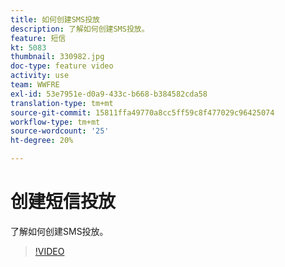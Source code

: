 ```yaml
---
title: 如何创建SMS投放
description: 了解如何创建SMS投放。
feature: 短信
kt: 5083
thumbnail: 330982.jpg
doc-type: feature video
activity: use
team: WWFRE
exl-id: 53e7951e-d0a9-433c-b668-b384582cda58
translation-type: tm+mt
source-git-commit: 15811ffa49770a8cc5ff59c8f477029c96425074
workflow-type: tm+mt
source-wordcount: '25'
ht-degree: 20%

---
```


# 创建短信投放

了解如何创建SMS投放。

>[!VIDEO](https://video.tv.adobe.com/v/330982)
